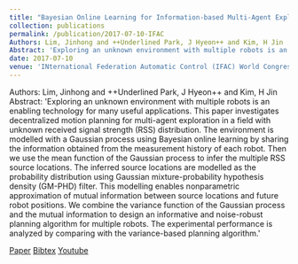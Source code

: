 ```yaml
---
title: "Bayesian Online Learning for Information-based Multi-Agent Exploration with Unknown Radio Signal Distribution"
collection: publications
permalink: /publication/2017-07-10-IFAC
Authors: Lim, Jinhong and ++Underlined Park, J Hyeon++ and Kim, H Jin
Abstract: 'Exploring an unknown environment with multiple robots is an enabling technology for many useful applications. This paper investigates decentralized motion planning for multi-agent exploration in a field with unknown received signal strength (RSS) distribution. The environment is modelled with a Gaussian process using Bayesian online learning by sharing the information obtained from the measurement history of each robot. Then we use the mean function of the Gaussian process to infer the multiple RSS source locations. The inferred source locations are modelled as the probability distribution using Gaussian mixture-probability hypothesis density (GM-PHD) filter. This modelling enables nonparametric approximation of mutual information between source locations and future robot positions. We combine the variance function of the Gaussian process and the mutual information to design an informative and noise-robust planning algorithm for multiple robots. The experimental performance is analyzed by comparing with the variance-based planning algorithm.'
date: 2017-07-10
venue: 'INternational Federation Automatic Control (IFAC) World Congress'
---
```

Authors: Lim, Jinhong and ++Underlined Park, J Hyeon++ and Kim, H Jin
Abstract: 'Exploring an unknown environment with multiple robots is an enabling technology for many useful applications. This paper investigates decentralized motion planning for multi-agent exploration in a field with unknown received signal strength (RSS) distribution. The environment is modelled with a Gaussian process using Bayesian online learning by sharing the information obtained from the measurement history of each robot. Then we use the mean function of the Gaussian process to infer the multiple RSS source locations. The inferred source locations are modelled as the probability distribution using Gaussian mixture-probability hypothesis density (GM-PHD) filter. This modelling enables nonparametric approximation of mutual information between source locations and future robot positions. We combine the variance function of the Gaussian process and the mutual information to design an informative and noise-robust planning algorithm for multiple robots. The experimental performance is analyzed by comparing with the variance-based planning algorithm.'

[Paper](http://ka2hyeon.github.io/files/publications/2017-07-10-IFAC-paper.pdf)
[Bibtex](http://ka2hyeon.github.io/files/publications/2017-07-10-IFAC-bibtex.txt)
[Youtube](http://ka2hyeon.github.io/files/publications/2017-07-10-IFAC-bibtext.txt)
